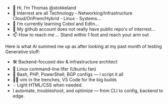 - 👋 Hi, I’m Thomas @stokkeland
- 👀 Interrest are all Technology - Networking/Infrastructure Cloud/OnPrem/Hybrid - Linux - Systems...
- 🌱 I’m currently learning Cobol and Edlin...
- 💞️ My github account does not really have public repo's of interrest...
- 📫 How to reach me ... Stand within 1 foot and reach your arm out

Here is what AI summed me up as after looking at my past month of testing Generative stuff:
- 🛠️ Backend-focused dev & infrastructure architect
- 🐧 Linux command-line lifer (Ubuntu fan)
- 🔧 Bash, PHP, PowerShell, BGP configs — I script it all 
- 👨‍💻 vim in the trenches, VS Code for the big builds
- 💡 Light HTML/CSS when needed.
- I automate, troubleshoot, and optimize — from CLI to config, backend to edge.

<!---
stokkeland/stokkeland is a ✨ special ✨ repository because its `README.md` (this file) appears on your GitHub profile.
You can click the Preview link to take a look at your changes.
--->
